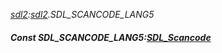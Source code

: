 _[sdl2](../../modules/sdl2/sdl2-module.md):[sdl2](../../modules/sdl2/sdl2-module.md).SDL\_SCANCODE\_LANG5_
##### Const SDL\_SCANCODE\_LANG5:[SDL_Scancode](../../modules/sdl2/sdl2-sdl_scancode.md)
